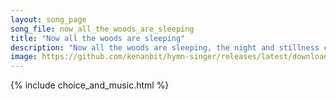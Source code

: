 ```yaml
---
layout: song_page
song_file: now_all_the_woods_are_sleeping
title: "Now all the woods are sleeping"
description: "Now all the woods are sleeping, the night and stillness creeping o'er city, field, and beast; but thou, my heart, awake be, with pray'rful thanks, att... english secular 4part textadaptedbykenan evening"
image: https://github.com/kenanbit/hymn-singer/releases/latest/download/now_all_the_woods_are_sleeping-trad.png
---
```


{% include choice_and_music.html %}